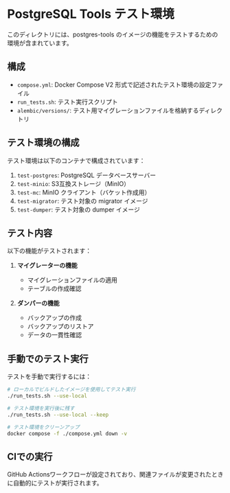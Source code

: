 # PostgreSQL Tools テスト環境

このディレクトリには、postgres-tools のイメージの機能をテストするための環境が含まれています。

## 構成

- `compose.yml`: Docker Compose V2 形式で記述されたテスト環境の設定ファイル
- `run_tests.sh`: テスト実行スクリプト
- `alembic/versions/`: テスト用マイグレーションファイルを格納するディレクトリ

## テスト環境の構成

テスト環境は以下のコンテナで構成されています：

1. `test-postgres`: PostgreSQL データベースサーバー
2. `test-minio`: S3互換ストレージ（MinIO）
3. `test-mc`: MinIO クライアント（バケット作成用）
4. `test-migrator`: テスト対象の migrator イメージ
5. `test-dumper`: テスト対象の dumper イメージ

## テスト内容

以下の機能がテストされます：

1. **マイグレーターの機能**
   - マイグレーションファイルの適用
   - テーブルの作成確認

2. **ダンパーの機能**
   - バックアップの作成
   - バックアップのリストア
   - データの一貫性確認

## 手動でのテスト実行

テストを手動で実行するには：

```bash
# ローカルでビルドしたイメージを使用してテスト実行
./run_tests.sh --use-local

# テスト環境を実行後に残す
./run_tests.sh --use-local --keep

# テスト環境をクリーンアップ
docker compose -f ./compose.yml down -v
```

## CIでの実行

GitHub Actionsワークフローが設定されており、関連ファイルが変更されたときに自動的にテストが実行されます。